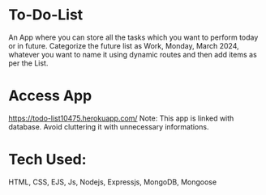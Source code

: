 # To-Do-List
An App where you can store all the tasks which you want to perform today or in future. Categorize the future list as Work, Monday, March 2024, whatever you want to name it using dynamic routes and then add items as per the List.

# Access App
https://todo-list10475.herokuapp.com/
 Note: This app is linked with database. Avoid cluttering it with unnecessary informations.

# Tech Used: 
HTML, CSS, EJS, Js, Nodejs, Expressjs, MongoDB, Mongoose
